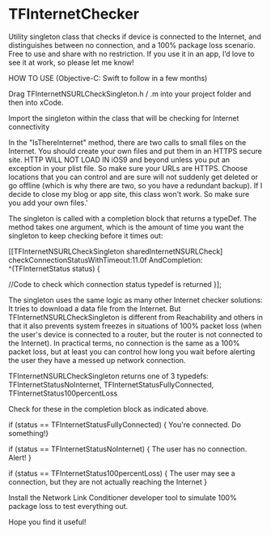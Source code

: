 # TFInternetChecker
Utility singleton class that checks if device is connected to the Internet, and distinguishes between no connection, and a 100% package loss scenario. Free to use and share with no restriction. If you use it in an app, I’d love to see it at work, so please let me know! 

HOW TO USE (Objective-C: Swift to follow in a few months)

Drag TFInternetNSURLCheckSingleton.h / .m into your project folder and then into xCode.

Import the singleton within the class that will be checking for Internet connectivity

In the "IsThereInternet" method, there are two calls to small files on the Internet. You should create your own files and put them in an HTTPS secure site. HTTP WILL NOT LOAD IN iOS9 and beyond unless you put an exception in your plist file. So make sure your URLs are HTTPS. Choose locations that you can control and are sure will not suddenly get deleted or go offline (which is why there are two, so you have a redundant backup). If I decide to close my blog or app site, this class won't work. So make sure you add your own files.'

The singleton is called with a completion block that returns a typeDef. The method takes one argument, which is the amount of time you want the singleton to keep checking before it times out: 

[[TFInternetNSURLCheckSingleton sharedInternetNSURLCheck] checkConnectionStatusWithTimeout:11.0f AndCompletion: ^(TFInternetStatus status) { 

  //Code to check which connection status typedef is returned 
   }];



The singleton uses the same logic as many other Internet checker solutions: It tries to download a data file from the Internet. But TFInternetNSURLCheckSingleton is different from Reachability and others in that it also prevents system freezes in situations of 100% packet loss (when the user's device is connected to a router, but the router is not connected to the Internet). In practical terms, no connection is the same as a 100% packet loss, but at least you can control how long you wait before alerting the user they have a messed up network connection.

TFInternetNSURLCheckSingleton returns one of 3 typedefs: 
     TFInternetStatusNoInternet, 
     TFInternetStatusFullyConnected, 
     TFInternetStatus100percentLoss

Check for these in the completion block as indicated above.

if (status == TFInternetStatusFullyConnected) { You're connected. Do something!} 

if (status == TFInternetStatusNoInternet) { The user has no connection. Alert! } 

if (status == TFInternetStatus100percentLoss) { The user may see a connection, but they are not actually reaching the Internet }

Install the Network Link Conditioner developer tool to simulate 100% package loss to test everything out. 

Hope you find it useful!
